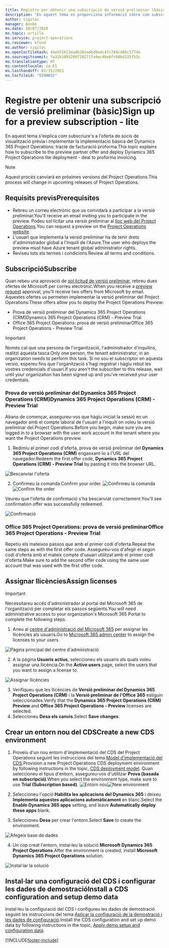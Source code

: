 ```yaml
---
title: Registre per obtenir una subscripció de versió preliminar (bàsic)
description: "En aquest tema es proporciona informació sobre com subscriure's i implementar la implementació bàsica del Project Operations: acord a facturació proforma."
author: sigitac
manager: Annbe
ms.date: 10/07/2020
ms.topic: article
ms.service: project-operations
ms.reviewer: kfend
ms.author: sigitac
ms.openlocfilehash: 44edf2613ea4b26dadbd9edc47c784c488c577de
ms.sourcegitcommit: fa32b1893286f20271fa4ec4be8fc68bd135f53c
ms.translationtype: HT
ms.contentlocale: ca-ES
ms.lasthandoff: 02/15/2021
ms.locfileid: "5290032"
---
```

# <a name="sign-up-for-a-preview-subscription---lite"></a><span data-ttu-id="dbede-103">Registre per obtenir una subscripció de versió preliminar (bàsic)</span><span class="sxs-lookup"><span data-stu-id="dbede-103">Sign up for a preview subscription - lite</span></span> 

<span data-ttu-id="dbede-104">En aquest tema s'explica com subscriure's a l'oferta de socis de visualització prèvia i implementar la implementació bàsica del Dynamics 365 Project Operations: tracte de facturació proforma.</span><span class="sxs-lookup"><span data-stu-id="dbede-104">This topic explains how to subscribe to the preview partner offer and deploy Dynamics 365 Project Operations lite deployment - deal to proforma invoicing.</span></span>

> [!NOTE]
> <span data-ttu-id="dbede-105">Aquest procés canviarà en pròximes versions del Project Operations.</span><span class="sxs-lookup"><span data-stu-id="dbede-105">This process will change in upcoming releases of Project Operations.</span></span>

## <a name="prerequisites"></a><span data-ttu-id="dbede-106">Requisits previs</span><span class="sxs-lookup"><span data-stu-id="dbede-106">Prerequisites</span></span>

- <span data-ttu-id="dbede-107">Rebreu un correu electrònic que us convidarà a participar a la versió preliminar.</span><span class="sxs-lookup"><span data-stu-id="dbede-107">You'll receive an email inviting you to participate in the preview.</span></span> <span data-ttu-id="dbede-108">Podeu sol·licitar una versió preliminar al [lloc web del Project Operations](https://dynamics.microsoft.com/en-us/project-operations/overview/).</span><span class="sxs-lookup"><span data-stu-id="dbede-108">You can request a preview on the [Project Operations website](https://dynamics.microsoft.com/en-us/project-operations/overview/).</span></span>
- <span data-ttu-id="dbede-109">L'usuari que implementa la versió preliminar ha de tenir drets d'administrador global a l'inquilí de l'Azure.</span><span class="sxs-lookup"><span data-stu-id="dbede-109">The user who deploys the preview must have Azure tenant global administrator rights.</span></span>
- <span data-ttu-id="dbede-110">Reviseu tots els termes i condicions.</span><span class="sxs-lookup"><span data-stu-id="dbede-110">Review all terms and conditions.</span></span>

## <a name="subscribe"></a><span data-ttu-id="dbede-111">Subscripció</span><span class="sxs-lookup"><span data-stu-id="dbede-111">Subscribe</span></span>

<span data-ttu-id="dbede-112">Quan rebeu una aprovació de [sol·licitud de versió preliminar](https://forms.office.com/FormsPro/Pages/ResponsePage.aspx?id=v4j5cvGGr0GRqy180BHbR56j8lZs0FdAvwT75_WNFyxUMkRDV1NYQU5TNjE2VjhKOVBUNVg2R0s1NC4u), rebreu dues ofertes de Microsoft per correu electrònic.</span><span class="sxs-lookup"><span data-stu-id="dbede-112">When you receive a [preview request](https://forms.office.com/FormsPro/Pages/ResponsePage.aspx?id=v4j5cvGGr0GRqy180BHbR56j8lZs0FdAvwT75_WNFyxUMkRDV1NYQU5TNjE2VjhKOVBUNVg2R0s1NC4u) approval, you'll receive two offers from Microsoft by email.</span></span> <span data-ttu-id="dbede-113">Aquestes ofertes us permeten implementar la versió preliminar del Project Operations:</span><span class="sxs-lookup"><span data-stu-id="dbede-113">These offers allow you to deploy the Project Operations Preview:</span></span>

- <span data-ttu-id="dbede-114">Prova de versió preliminar del Dynamics 365 Project Operations (CRM)</span><span class="sxs-lookup"><span data-stu-id="dbede-114">Dynamics 365 Project Operations (CRM) - Preview Trial</span></span>
- <span data-ttu-id="dbede-115">Office 365 Project Operations: prova de versió preliminar</span><span class="sxs-lookup"><span data-stu-id="dbede-115">Office 365 Project Operations - Preview Trial</span></span>

> [!IMPORTANT]
> <span data-ttu-id="dbede-116">Només cal que una persona de l'organització, l'administrador d'inquilins, realitzi aquesta tasca.</span><span class="sxs-lookup"><span data-stu-id="dbede-116">Only one person, the tenant administrator, in an organization needs to perform this task.</span></span> <span data-ttu-id="dbede-117">Si no sou el subscriptor en aquesta versió, espereu fins que l'organització s'hagi registrat i hàgiu rebut les vostres credencials d'usuari.</span><span class="sxs-lookup"><span data-stu-id="dbede-117">If you aren't the subscriber to this release, wait until your organization has been signed up and you've received your user credentials.</span></span>

### <a name="dynamics-365-project-operations-crm---preview-trial"></a><span data-ttu-id="dbede-118">Prova de versió preliminar del Dynamics 365 Project Operations (CRM)</span><span class="sxs-lookup"><span data-stu-id="dbede-118">Dynamics 365 Project Operations (CRM) - Preview Trial</span></span> 

<span data-ttu-id="dbede-119">Abans de començar, assegureu-vos que hàgiu iniciat la sessió en un navegador amb el compte laboral de l'usuari a l'inquilí on voleu la versió preliminar del Project Operations.</span><span class="sxs-lookup"><span data-stu-id="dbede-119">Before you begin, make sure you are logged in to a browser with the user work account in the tenant where you want the Project Operations preview.</span></span>

1. <span data-ttu-id="dbede-120">Redimiu el primer codi d'oferta, prova de versió preliminar del **Dynamics 365 Project Operations (CRM)** enganxant-lo a l'URL del navegador.</span><span class="sxs-lookup"><span data-stu-id="dbede-120">Redeem the first offer code, **Dynamics 365 Project Operations (CRM) - Preview Trial** by pasting it into the browser URL.</span></span>

![Bescanviar l'oferta](./media/16RedeemFirstOfferNew.png)

2. <span data-ttu-id="dbede-122">Confirmeu la comanda.</span><span class="sxs-lookup"><span data-stu-id="dbede-122">Confirm your order.</span></span>
<span data-ttu-id="dbede-123">![Confirmeu la comanda](./media/17ConfirmOrderNew.png)</span><span class="sxs-lookup"><span data-stu-id="dbede-123">![Confirm the order](./media/17ConfirmOrderNew.png)</span></span>

<span data-ttu-id="dbede-124">Veureu que l'oferta de confirmació s'ha bescanviat correctament.</span><span class="sxs-lookup"><span data-stu-id="dbede-124">You'll see confirmation offer was successfully redeemed.</span></span>

![Confirmació](./media/18OrderConfirmationNew.png)

### <a name="office-365-project-operations---preview-trial"></a><span data-ttu-id="dbede-126">Office 365 Project Operations: prova de versió preliminar</span><span class="sxs-lookup"><span data-stu-id="dbede-126">Office 365 Project Operations - Preview Trial</span></span>

<span data-ttu-id="dbede-127">Repetiu els mateixos passos que amb el primer codi d'oferta.</span><span class="sxs-lookup"><span data-stu-id="dbede-127">Repeat the same steps as with the first offer code.</span></span> <span data-ttu-id="dbede-128">Assegureu-vos d'afegir el segon codi d'oferta amb el mateix compte d'usuari utilitzat amb el primer codi d'oferta.</span><span class="sxs-lookup"><span data-stu-id="dbede-128">Make sure to add the second offer code using the same user account that was used with the first offer code.</span></span>

## <a name="assign-licenses"></a><span data-ttu-id="dbede-129">Assignar llicències</span><span class="sxs-lookup"><span data-stu-id="dbede-129">Assign licenses</span></span>

> [!IMPORTANT]
> <span data-ttu-id="dbede-130">Necessitareu accés d'administrador al portal del Microsoft 365 de l'organització per completar els passos següents.</span><span class="sxs-lookup"><span data-stu-id="dbede-130">You will need administrative access to your organization's Microsoft 365 Portal to complete the following steps.</span></span>


1. <span data-ttu-id="dbede-131">Aneu al [centre d'administració del Microsoft 365](https://portal.office.com/) per assignar les llicències als usuaris.</span><span class="sxs-lookup"><span data-stu-id="dbede-131">Go to [Microsoft 365 admin center](https://portal.office.com/) to assign the licenses to your users.</span></span>

![Pàgina principal del centre d'administració](./media/14AdminPortal.png)

2. <span data-ttu-id="dbede-133">A la pàgina **Usuaris actius**, seleccioneu els usuaris als quals voleu assignar una llicència.</span><span class="sxs-lookup"><span data-stu-id="dbede-133">On the **Active users** page, select the users that you want to assign a license to.</span></span>

![Assignar llicències](./media/15AssignLicenses.png)

3. <span data-ttu-id="dbede-135">Verifiqueu que les llicències de **Versió preliminar del Dynamics 365 Project Operations (CRM)** i la **Versió preliminar de l'Office 365** estiguin seleccionades.</span><span class="sxs-lookup"><span data-stu-id="dbede-135">Verify that the **Dynamics 365 Project Operations (CRM) Preview** and **Office 365 Project Operations - Preview** licenses are selected.</span></span> 
4. <span data-ttu-id="dbede-136">Seleccioneu **Desa els canvis**.</span><span class="sxs-lookup"><span data-stu-id="dbede-136">Select **Save changes**.</span></span>

## <a name="create-a-new-cds-environment"></a><span data-ttu-id="dbede-137">Crear un entorn nou del CDS</span><span class="sxs-lookup"><span data-stu-id="dbede-137">Create a new CDS environment</span></span>

1. <span data-ttu-id="dbede-138">Proveïu d'un nou entorn d'implementació del CDS del Project Operations seguint les instruccions del tema [Model d'implementació del CDS](lite-deployment.md).</span><span class="sxs-lookup"><span data-stu-id="dbede-138">Provision a new Project Operations CDS deployment environment by following instructions in the topic, [CDS deployment model](lite-deployment.md).</span></span> <span data-ttu-id="dbede-139">Quan seleccioneu el tipus d'entorn, assegureu-vos d'utilitzar **Prova (basada en subscripció)**.</span><span class="sxs-lookup"><span data-stu-id="dbede-139">When you select the environment type, make sure to use **Trial (Subscription based)**.</span></span>
<span data-ttu-id="dbede-140">![Entorn nou](./media/19CreateEnvironment.png)</span><span class="sxs-lookup"><span data-stu-id="dbede-140">![New environment](./media/19CreateEnvironment.png)</span></span>

2. <span data-ttu-id="dbede-141">Seleccioneu l'opció **Habilita les aplicacions del Dynamics 365** i deixeu **Implementa aquestes aplicacions automàticament** en blanc.</span><span class="sxs-lookup"><span data-stu-id="dbede-141">Select the **Enable Dynamics 365 apps** setting, and leave **Automatically deploy these apps** blank.</span></span>  
3. <span data-ttu-id="dbede-142">Seleccioneu **Desa** per crear l'entorn.</span><span class="sxs-lookup"><span data-stu-id="dbede-142">Select **Save** to create the environment.</span></span>

![Afegeix base de dades](./media/20CreateEnvironment1.png)

4. <span data-ttu-id="dbede-144">Un cop creat l'entorn, instal·leu la solució **Microsoft Dynamics 365 Project Operations**.</span><span class="sxs-lookup"><span data-stu-id="dbede-144">After the environment is created, install **Microsoft Dynamics 365 Project Operations** solution.</span></span> 

![Instal·lar la solució](./media/21InstallSolution.png)

## <a name="install-a-cds-configuration-and-setup-demo-data"></a><span data-ttu-id="dbede-146">Instal·lar una configuració del CDS i configurar les dades de demostració</span><span class="sxs-lookup"><span data-stu-id="dbede-146">Install a CDS configuration and setup demo data</span></span>

<span data-ttu-id="dbede-147">Instal·leu la configuració del CDS i configureu les dades de demostració seguint les instruccions del tema [Aplicar la configuració de la demostració i les dades de configuració](lite-apply-demo-setup-config-data.md).</span><span class="sxs-lookup"><span data-stu-id="dbede-147">Install the CDS configuration and set up demo data by following instructions in the topic, [Apply demo setup and configuration data](lite-apply-demo-setup-config-data.md).</span></span>


[!INCLUDE[footer-include](../includes/footer-banner.md)]